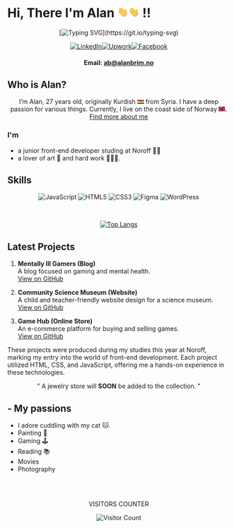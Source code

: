 # Hi, There I'm Alan <img src="./assets/wave.gif" width="25px"><img src="./assets/wave.gif" width="25px"> !!

<div align="center">

[![Typing SVG](https://readme-typing-svg.demolab.com?font=Rubik+Doodle+Shadow&size=24&pause=1000&color=BDFFFC&center=false&vCenter=true&random=false&width=319&lines=HAPPY+TO+SEE+YOU+HERE+!)](https://git.io/typing-svg)

</div>

<div align="center">

[![LinkedIn](https://img.shields.io/badge/-LinkedIn-0077B5?style=flat-square&logo=linkedin&logoColor=white)](https://www.linkedin.com/in/allan-brim-979606279/)[![Upwork](https://img.shields.io/badge/-Upwork-6FDA44?style=flat-square&labelColor=6FDA44&logoColor=white&link=https://www.upwork.com/nx/find-work/best-matches)](https://www.upwork.com/nx/find-work/best-matches)[![Facebook](https://img.shields.io/badge/-Facebook-1877F2?style=flat-square&logo=facebook&logoColor=white)](https://www.facebook.com/brimallan/)

#### Email: ab@alanbrim.no

</div>

## Who is Alan?

<p align="center" >I’m Alan, 27 years old, originally Kurdish <img src="./assets/kurdish.gif" width="15px"> from Syria. I have a deep passion for various things. Currently, I live on the coast side of Norway <img src="./assets/norway.gif" width="15px">. <a href="https://www.alanbrim.no/">Find more about me</a>
</p>

### I'm

<ul>
<li>a junior front-end developer studing at Noroff 👩‍💻</li>
<li>a lover of art 🎨 and hard work 🏋️‍♂️🧩.</li>
</ul>

## Skills

<div align="center">

![JavaScript](https://img.shields.io/badge/-JavaScript-F7DF1E?style=flat-square&logo=javascript&logoColor=black)
![HTML5](https://img.shields.io/badge/-HTML5-E34F26?style=flat-square&logo=html5&logoColor=white)
![CSS3](https://img.shields.io/badge/-CSS3-1572B6?style=flat-square&logo=css3&logoColor=white)
![Figma](https://img.shields.io/badge/-Figma-F24E1E?style=flat-square&logo=Figma&logoColor=white)
![WordPress](https://img.shields.io/badge/-WordPress-21759B?style=flat-square&logo=WordPress&logoColor=white)

</br>

[![Top Langs](https://github-readme-stats.vercel.app/api/top-langs/?username=AHB-7&layout=compact&bg_color=191411&text_color=ffffff)](https://github.com/anuraghazra/github-readme-stats)

</div>

## Latest Projects

1. **Mentally Ill Gamers (Blog)**  
   A blog focused on gaming and mental health.  
   [View on GitHub](https://github.com/AHB-7/blog.git)

2. **Community Science Museum (Website)**  
   A child and teacher-friendly website design for a science museum.  
   [View on GitHub](https://github.com/AHB-7/Community-Science-Museum.git)

3. **Game Hub (Online Store)**  
   An e-commerce platform for buying and selling games.  
   [View on GitHub](https://github.com/AHB-7/Game-Hub-01.git)

These projects were produced during my studies this year at Noroff, marking my entry into the world of front-end development. Each project utilized HTML, CSS, and JavaScript, offering me a hands-on experience in these technologies.

<p align="center"> " A jewelry store will <strong> SOON</strong> be added to the collection. " <p>

## - My passions

<ul>
<li>I adore cuddling with my cat 🐱. </li>
<li>Painting 🎨</li>
<li>Gaming  🕹️</li>
<li>Reading  📚</li>
<li>Movies </li>
<li>Photography </li>

</ul>

<div align="center">
</br>
</br>

VISITORS COUNTER

![Visitor Count](https://profile-counter.glitch.me/{AHB-7}/count.svg)

</div>
